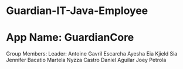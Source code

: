 # Guardian-IT-Java-Employee

# App Name: GuardianCore

Group Members:
Leader: Antoine Gavril Escarcha
Ayesha Eia Kjield Sia
Jennifer Bacatio
Martela Nyzza Castro
Daniel Aguilar
Joey Petrola

